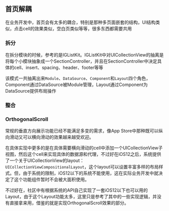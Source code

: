 ##  首页解耦

在业务开发中，首页会有太多的耦合，特别是那种多页面嵌套的结构，UI结构类似，点击cell的效果类似，空白页类似等等，很多东西都需要共用


### 拆分

在拆分模块的时候，参考的是IGListKit。IGListKit中对UICollectionView的抽离是将每个小模块抽象成一个SectionController，并且在SectionController中决定具体的cell、insert、spacing、header、footer等等

该模式一共抽离出来`Module`、`DataSource`、`Component`和`Layout`四个角色，Component通过DataSource被Module管理，Layout通过Component为DataSource提供布局操作

### 整合


### OrthogonalScroll

常规的垂直方向展示功能已经不能满足多变的需求，像App Store中那种既可以纵向滑动又可以横向滑动的效果越来越受欢迎。

在具体实现中更多的是在具体需要横向滑动的cell中添加一个UICollectionView子视图，然后这个cell来实现具体的数据源和代理，不过好在iOS12之后，系统提供了一个关于UICollectionView的layout：`UICollectionViewCompositionalLayout`，这个layout可以设置丰富多样的布局样式。但，由于系统的限制，iOS12以下的系统不能使用，这在实际业务开发中就决定了这个功能组件暂时不会被大面积使用。

不过好在，社区中有根据系统的API自己实现了一套iOS12以下也可以用的Layout，由于这个Layout功能太多，这里只是参考了其中的一些实现逻辑，并没有直接拿来用，借鉴的就是实现OrthogonalScroll效果的部分。



